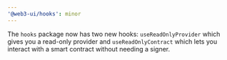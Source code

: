 ```yaml
---
'@web3-ui/hooks': minor
---
```


The `hooks` package now has two new hooks: `useReadOnlyProvider` which gives you a read-only provider and `useReadOnlyContract` which lets you interact with a smart contract without needing a signer.
